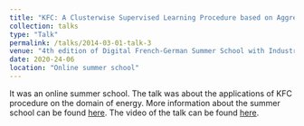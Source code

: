 ```yaml
---
title: "KFC: A Clusterwise Supervised Learning Procedure based on Aggregation of Distances"
collection: talks
type: "Talk"
permalink: /talks/2014-03-01-talk-3
venue: "4th edition of Digital French-German Summer School with Industry 2020"
date: 2020-24-06
location: "Online summer school"
---
```


It was an online summer school. The talk was about the applications of KFC procedure on the domain of energy. More information about the summer school can be found [here](http://mlmda.cmla.fr/french-german-summer-school-for-industry-2020/). The video of the talk can be found [here](https://www.youtube.com/watch?list=PLr1vc4ZveozN3DCzlIxJd_oLG9MpLev1B&v=WSQce_NKUy8&ab_channel=MLMDA-ENSParis-Saclay).
